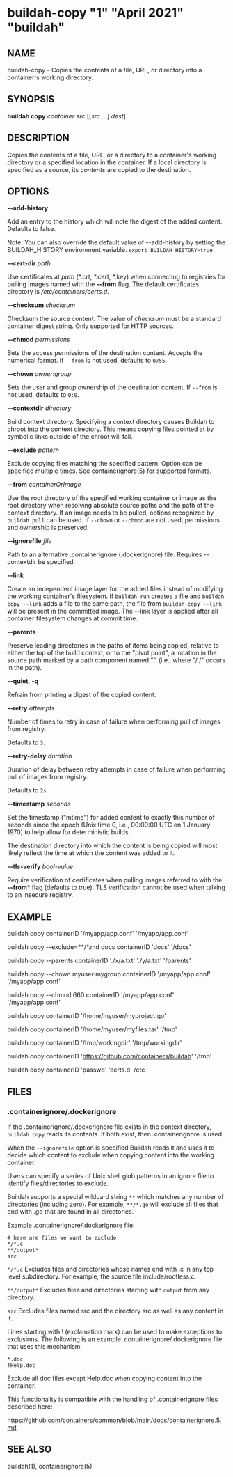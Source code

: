 # buildah-copy "1" "April 2021" "buildah"

## NAME
buildah\-copy - Copies the contents of a file, URL, or directory into a container's working directory.

## SYNOPSIS
**buildah copy** *container* *src* [[*src* ...] *dest*]

## DESCRIPTION
Copies the contents of a file, URL, or a directory to a container's working
directory or a specified location in the container.  If a local directory is
specified as a source, its *contents* are copied to the destination.

## OPTIONS

**--add-history**

Add an entry to the history which will note the digest of the added content.
Defaults to false.

Note: You can also override the default value of --add-history by setting the
BUILDAH\_HISTORY environment variable. `export BUILDAH_HISTORY=true`

**--cert-dir** *path*

Use certificates at *path* (\*.crt, \*.cert, \*.key) when connecting to
registries for pulling images named with the **--from** flag.  The default
certificates directory is _/etc/containers/certs.d_.

**--checksum** *checksum*

Checksum the source content. The value of *checksum* must be a standard
container digest string. Only supported for HTTP sources.

**--chmod** *permissions*

Sets the access permissions of the destination content.  Accepts the numerical
format.  If `--from` is not used, defaults to `0755`.

**--chown** *owner*:*group*

Sets the user and group ownership of the destination content.  If `--from` is
not used, defaults to `0:0`.

**--contextdir** *directory*

Build context directory. Specifying a context directory causes Buildah to
chroot into the context directory. This means copying files pointed at
by symbolic links outside of the chroot will fail.

**--exclude** *pattern*

Exclude copying files matching the specified pattern. Option can be specified
multiple times. See containerignore(5) for supported formats.

**--from** *containerOrImage*

Use the root directory of the specified working container or image as the root
directory when resolving absolute source paths and the path of the context
directory.  If an image needs to be pulled, options recognized by `buildah pull`
can be used.  If `--chown` or `--chmod` are not used, permissions and ownership
is preserved.

**--ignorefile** *file*

Path to an alternative .containerignore (.dockerignore) file. Requires \-\-contextdir be specified.

**--link**

Create an independent image layer for the added files instead of modifying the working
container's filesystem. If `buildah run` creates a file and `buildah copy --link` adds a file
to the same path, the file from `buildah copy --link` will be present in the committed image.
The --link layer is applied after all container filesystem changes at commit time.

**--parents**

Preserve leading directories in the paths of items being copied, relative to either the
top of the build context, or to the "pivot point", a location in the source path marked
by a path component named "." (i.e., where "/./" occurs in the path).

**--quiet**, **-q**

Refrain from printing a digest of the copied content.

**--retry** *attempts*

Number of times to retry in case of failure when performing pull of images from registry.

Defaults to `3`.

**--retry-delay** *duration*

Duration of delay between retry attempts in case of failure when performing pull of images from registry.

Defaults to `2s`.

**--timestamp** *seconds*

Set the timestamp ("mtime") for added content to exactly this number of seconds
since the epoch (Unix time 0, i.e., 00:00:00 UTC on 1 January 1970) to help
allow for deterministic builds.

The destination directory into which the content is being copied will most
likely reflect the time at which the content was added to it.

**--tls-verify** *bool-value*

Require verification of certificates when pulling images referred to with the
**--from*** flag (defaults to true).  TLS verification cannot be used when
talking to an insecure registry.

## EXAMPLE

buildah copy containerID '/myapp/app.conf' '/myapp/app.conf'

buildah copy --exclude=**/*.md docs containerID 'docs' '/docs'

buildah copy --parents containerID './x/a.txt' './y/a.txt' '/parents'

buildah copy --chown myuser:mygroup containerID '/myapp/app.conf' '/myapp/app.conf'

buildah copy --chmod 660 containerID '/myapp/app.conf' '/myapp/app.conf'

buildah copy containerID '/home/myuser/myproject.go'

buildah copy containerID '/home/myuser/myfiles.tar' '/tmp'

buildah copy containerID '/tmp/workingdir' '/tmp/workingdir'

buildah copy containerID 'https://github.com/containers/buildah' '/tmp'

buildah copy containerID 'passwd' 'certs.d' /etc

## FILES

### .containerignore/.dockerignore

If the .containerignore/.dockerignore file exists in the context directory,
`buildah copy` reads its contents. If both exist, then .containerignore is used.

When the `--ignorefile` option is specified Buildah reads it and
uses it to decide which content to exclude when copying content into the
working container.

Users can specify a series of Unix shell glob patterns in an ignore file to
identify files/directories to exclude.

Buildah supports a special wildcard string `**` which matches any number of
directories (including zero). For example, `**/*.go` will exclude all files that
end with .go that are found in all directories.

Example .containerignore/.dockerignore file:

```
# here are files we want to exclude
*/*.c
**/output*
src
```

`*/*.c`
Excludes files and directories whose names end with .c in any top level subdirectory. For example, the source file include/rootless.c.

`**/output*`
Excludes files and directories starting with `output` from any directory.

`src`
Excludes files named src and the directory src as well as any content in it.

Lines starting with ! (exclamation mark) can be used to make exceptions to
exclusions. The following is an example .containerignore/.dockerignore file that uses this
mechanism:
```
*.doc
!Help.doc
```

Exclude all doc files except Help.doc when copying content into the container.

This functionality is compatible with the handling of .containerignore files described here:

https://github.com/containers/common/blob/main/docs/containerignore.5.md

## SEE ALSO
buildah(1), containerignore(5)
